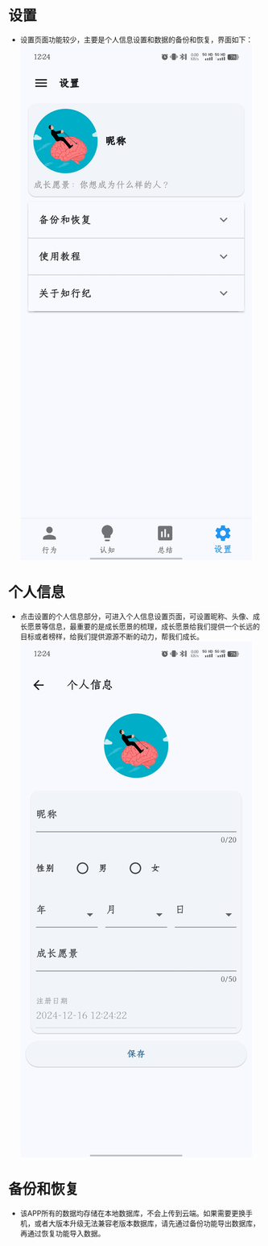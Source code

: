 # 设置
- 设置页面功能较少，主要是个人信息设置和数据的备份和恢复，界面如下：
![设置](./images/设置.jpg)

# 个人信息
- 点击设置的个人信息部分，可进入个人信息设置页面，可设置昵称、头像、成长愿景等信息，最重要的是成长愿景的梳理，成长愿景给我们提供一个长远的目标或者榜样，给我们提供源源不断的动力，帮我们成长。
![个人信息](./images/个人信息.jpg)

# 备份和恢复
- 该APP所有的数据均存储在本地数据库，不会上传到云端。如果需要更换手机，或者大版本升级无法兼容老版本数据库，请先通过备份功能导出数据库，再通过恢复功能导入数据。
